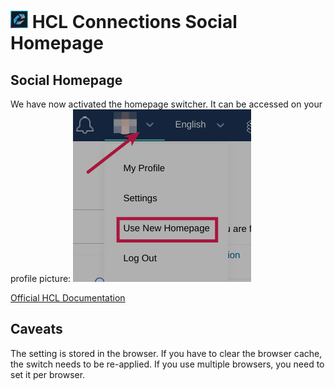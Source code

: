 # <img src="/assets/images/HCL_Connection_Master.png" alt="ConnectionsLogo" height="28" /> HCL Connections Social Homepage

## Social Homepage

We have now activated the homepage switcher. It can be accessed on your profile picture:
![Homepage Switcher](/assets/images/screen-shots/connections/homepage-switcher.png)

[Official HCL Documentation](https://help.hcltechsw.com/connections/v65/user/homepage/hframe.html)

## Caveats

The setting is stored in the browser. If you have to clear the browser cache, the switch needs to be re-applied. If you use multiple browsers, you need to set it per browser.
